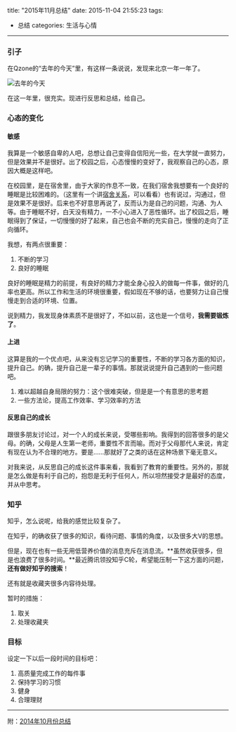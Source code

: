 title: "2015年11月总结"
date: 2015-11-04 21:55:23
tags: 
- 总结
categories: 生活与心情
---
### 引子

在Qzone的“去年的今天”里，有这样一条说说，发现来北京一年一年了。

![去年的今天](http://7d9owd.com1.z0.glb.clouddn.com/images/02ef11ad-7165-493c-980b-fef3ba475586.png)

在这一年里，很充实。现进行反思和总结，给自己。

<!--more-->


### 心态的变化
#### 敏感
我算是一个敏感自卑的人吧，总想让自己变得自信阳光一些，在大学就一直努力，但是效果并不是很好。出了校园之后，心态慢慢的变好了，我观察自己的心态，原因大概是这样吧。

在校园里，是在宿舍里，由于大家的作息不一致，在我们宿舍我想要有一个良好的睡眠是比较困难的。（这里有一个讲[宿舍关系](http://www.zhihu.com/topic/19804534/top-answers)，可以看看）也有说过，沟通过，但是效果不是很好。后来也不好意思再说了，反而认为是自己的问题，沟通、为人等。由于睡眠不好，白天没有精力，一不小心进入了恶性循环。出了校园之后，睡眠得到了保证，一切慢慢的好了起来，自己也会不断的充实自己，慢慢的走向了正向循环。

我想，有两点很重要：
1. 不断的学习
2. 良好的睡眠

良好的睡眠是精力的前提，有良好的精力才能全身心投入的做每一件事，做好的几率也更高。所以工作和生活的环境很重要，假如现在不够的话，也要努力让自己慢慢走到合适的环境、位置。

说到精力，我发现身体素质不是很好了，不如以前，这也是一个信号，**我需要锻炼了**。

#### 上进
这算是我的一个优点吧，从来没有忘记学习的重要性，不断的学习各方面的知识，提升自己。的确，提升自己是一辈子的事情。那就说说提升自己遇到的一些问题吧。

1. 难以超越自身局限的努力：这个很难突破，但是是一个有意思的思考题
2. 一些方法论，提高工作效率、学习效率的方法

#### 反思自己的成长
跟很多朋友讨论过，对一个人的成长来说，受哪些影响。我得到的回答很多的是父母。的确，父母是人生第一老师，重要性不言而喻。而对于父母那代人来说，肯定有现在认为不合理的地方。要是……那就好了之类的话在这种场景下毫无意义。

对我来说，从反思自己的成长这件事来看，我看到了教育的重要性。另外的，那就是怎么做是有利于自己的，抱怨是无利于任何人，所以坦然接受才是最好的态度，并从中思考。

### 知乎
知乎，怎么说呢，给我的感觉比较复杂了。

在知乎，的确收获了很多的知识，看待问题、事情的角度，以及很多大V的思想。

但是，现在也有一些无用低营养价值的消息充斥在消息流。**虽然收获很多，但是也浪费了很多时间。**最近腾讯领投知乎C轮，希望能压制一下这方面的问题，**还有做好知乎的搜索**！

还有就是收藏夹很多内容待处理。

暂时的措施：
1. 取关
2. 处理收藏夹

### 目标
设定一下以后一段时间的目标吧：
1. 高质量完成工作的每件事
2. 保持学习的习惯
3. 健身
4. 合理理财

---
附：[2014年10月份总结](http://user.qzone.qq.com/745656593/blog/1413266364)

